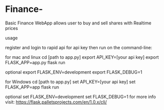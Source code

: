 # Finance-
Basic Finance WebApp allows user to buy and sell shares with Realtime prices

usage


register and login to rapid api for api key then run on the command-line:

for mac and linux
cd [path to app.py]
export API_KEY=[your api key]
export FLASK_APP=app.py
flask run

optional
export FLASK_ENV=development
export FLASK_DEBUG=1

for Windows
cd [path to app.py]
set API_KEY=[your api key]
set FLASK_APP=app
flask run

optional
set FLASK_ENV=development
set FLASK_DEBUG=1
for more info visit: https://flask.palletsprojects.com/en/1.0.x/cli/
